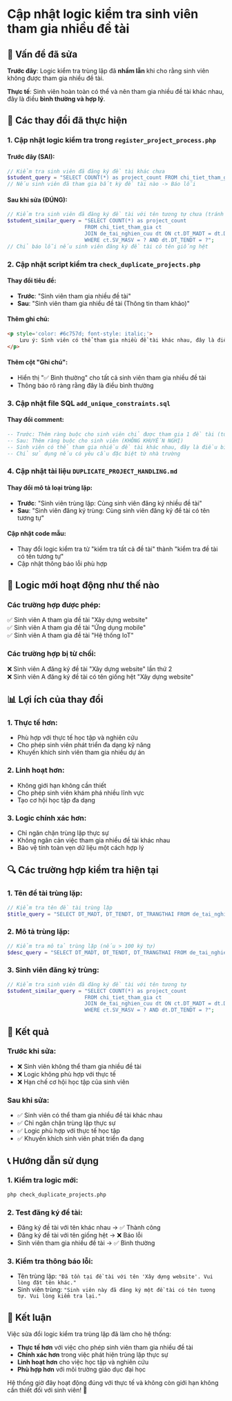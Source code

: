 # Cập nhật logic kiểm tra sinh viên tham gia nhiều đề tài

## 🎯 Vấn đề đã sửa

**Trước đây**: Logic kiểm tra trùng lặp đã **nhầm lẫn** khi cho rằng sinh viên không được tham gia nhiều đề tài.

**Thực tế**: Sinh viên hoàn toàn có thể và nên tham gia nhiều đề tài khác nhau, đây là điều **bình thường và hợp lý**.

## 🔧 Các thay đổi đã thực hiện

### 1. **Cập nhật logic kiểm tra trong `register_project_process.php`**

#### **Trước đây** (SAI):
```php
// Kiểm tra sinh viên đã đăng ký đề tài khác chưa
$student_query = "SELECT COUNT(*) as project_count FROM chi_tiet_tham_gia WHERE SV_MASV = ?";
// Nếu sinh viên đã tham gia bất kỳ đề tài nào -> Báo lỗi
```

#### **Sau khi sửa** (ĐÚNG):
```php
// Kiểm tra sinh viên đã đăng ký đề tài với tên tương tự chưa (tránh đăng ký trùng)
$student_similar_query = "SELECT COUNT(*) as project_count 
                         FROM chi_tiet_tham_gia ct
                         JOIN de_tai_nghien_cuu dt ON ct.DT_MADT = dt.DT_MADT
                         WHERE ct.SV_MASV = ? AND dt.DT_TENDT = ?";
// Chỉ báo lỗi nếu sinh viên đăng ký đề tài có tên giống hệt
```

### 2. **Cập nhật script kiểm tra `check_duplicate_projects.php`**

#### **Thay đổi tiêu đề**:
- **Trước**: "Sinh viên tham gia nhiều đề tài"
- **Sau**: "Sinh viên tham gia nhiều đề tài (Thông tin tham khảo)"

#### **Thêm ghi chú**:
```html
<p style='color: #6c757d; font-style: italic;'>
    Lưu ý: Sinh viên có thể tham gia nhiều đề tài khác nhau, đây là điều bình thường.
</p>
```

#### **Thêm cột "Ghi chú"**:
- Hiển thị "✅ Bình thường" cho tất cả sinh viên tham gia nhiều đề tài
- Thông báo rõ ràng rằng đây là điều bình thường

### 3. **Cập nhật file SQL `add_unique_constraints.sql`**

#### **Thay đổi comment**:
```sql
-- Trước: Thêm ràng buộc cho sinh viên chỉ được tham gia 1 đề tài (tùy chọn)
-- Sau: Thêm ràng buộc cho sinh viên (KHÔNG KHUYẾN NGHỊ)
-- Sinh viên có thể tham gia nhiều đề tài khác nhau, đây là điều bình thường
-- Chỉ sử dụng nếu có yêu cầu đặc biệt từ nhà trường
```

### 4. **Cập nhật tài liệu `DUPLICATE_PROJECT_HANDLING.md`**

#### **Thay đổi mô tả loại trùng lặp**:
- **Trước**: "Sinh viên trùng lặp: Cùng sinh viên đăng ký nhiều đề tài"
- **Sau**: "Sinh viên đăng ký trùng: Cùng sinh viên đăng ký đề tài có tên tương tự"

#### **Cập nhật code mẫu**:
- Thay đổi logic kiểm tra từ "kiểm tra tất cả đề tài" thành "kiểm tra đề tài có tên tương tự"
- Cập nhật thông báo lỗi phù hợp

## 🎯 Logic mới hoạt động như thế nào

### **Các trường hợp được phép**:
✅ Sinh viên A tham gia đề tài "Xây dựng website"  
✅ Sinh viên A tham gia đề tài "Ứng dụng mobile"  
✅ Sinh viên A tham gia đề tài "Hệ thống IoT"  

### **Các trường hợp bị từ chối**:
❌ Sinh viên A đăng ký đề tài "Xây dựng website" lần thứ 2  
❌ Sinh viên A đăng ký đề tài có tên giống hệt "Xây dựng website"  

## 📊 Lợi ích của thay đổi

### **1. Thực tế hơn**:
- Phù hợp với thực tế học tập và nghiên cứu
- Cho phép sinh viên phát triển đa dạng kỹ năng
- Khuyến khích sinh viên tham gia nhiều dự án

### **2. Linh hoạt hơn**:
- Không giới hạn không cần thiết
- Cho phép sinh viên khám phá nhiều lĩnh vực
- Tạo cơ hội học tập đa dạng

### **3. Logic chính xác hơn**:
- Chỉ ngăn chặn trùng lặp thực sự
- Không ngăn cản việc tham gia nhiều đề tài khác nhau
- Bảo vệ tính toàn vẹn dữ liệu một cách hợp lý

## 🔍 Các trường hợp kiểm tra hiện tại

### **1. Tên đề tài trùng lặp**:
```php
// Kiểm tra tên đề tài trùng lặp
$title_query = "SELECT DT_MADT, DT_TENDT, DT_TRANGTHAI FROM de_tai_nghien_cuu WHERE DT_TENDT = ?";
```

### **2. Mô tả trùng lặp**:
```php
// Kiểm tra mô tả trùng lặp (nếu > 100 ký tự)
$desc_query = "SELECT DT_MADT, DT_TENDT, DT_TRANGTHAI FROM de_tai_nghien_cuu WHERE DT_MOTA = ?";
```

### **3. Sinh viên đăng ký trùng**:
```php
// Kiểm tra sinh viên đã đăng ký đề tài với tên tương tự
$student_similar_query = "SELECT COUNT(*) as project_count 
                         FROM chi_tiet_tham_gia ct
                         JOIN de_tai_nghien_cuu dt ON ct.DT_MADT = dt.DT_MADT
                         WHERE ct.SV_MASV = ? AND dt.DT_TENDT = ?";
```

## 🚀 Kết quả

### **Trước khi sửa**:
- ❌ Sinh viên không thể tham gia nhiều đề tài
- ❌ Logic không phù hợp với thực tế
- ❌ Hạn chế cơ hội học tập của sinh viên

### **Sau khi sửa**:
- ✅ Sinh viên có thể tham gia nhiều đề tài khác nhau
- ✅ Chỉ ngăn chặn trùng lặp thực sự
- ✅ Logic phù hợp với thực tế học tập
- ✅ Khuyến khích sinh viên phát triển đa dạng

## 📞 Hướng dẫn sử dụng

### **1. Kiểm tra logic mới**:
```bash
php check_duplicate_projects.php
```

### **2. Test đăng ký đề tài**:
- Đăng ký đề tài với tên khác nhau → ✅ Thành công
- Đăng ký đề tài với tên giống hệt → ❌ Báo lỗi
- Sinh viên tham gia nhiều đề tài → ✅ Bình thường

### **3. Kiểm tra thông báo lỗi**:
- Tên trùng lặp: `"Đã tồn tại đề tài với tên 'Xây dựng website'. Vui lòng đặt tên khác."`
- Sinh viên trùng: `"Sinh viên này đã đăng ký một đề tài có tên tương tự. Vui lòng kiểm tra lại."`

## 🎉 Kết luận

Việc sửa đổi logic kiểm tra trùng lặp đã làm cho hệ thống:
- **Thực tế hơn** với việc cho phép sinh viên tham gia nhiều đề tài
- **Chính xác hơn** trong việc phát hiện trùng lặp thực sự
- **Linh hoạt hơn** cho việc học tập và nghiên cứu
- **Phù hợp hơn** với môi trường giáo dục đại học

Hệ thống giờ đây hoạt động đúng với thực tế và không còn giới hạn không cần thiết đối với sinh viên! 🎉












